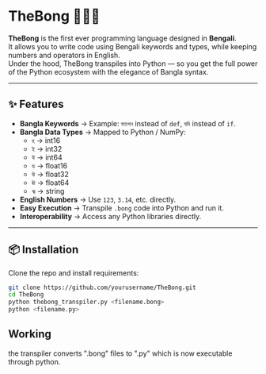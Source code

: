 # TheBong 🐍🇮🇳

**TheBong** is the first ever programming language designed in **Bengali**.  
It allows you to write code using Bengali keywords and types, while keeping numbers and operators in English.  
Under the hood, TheBong transpiles into Python — so you get the full power of the Python ecosystem with the elegance of Bangla syntax.

---

## ✨ Features
- **Bangla Keywords** → Example: `ফাংশন` instead of `def`, `যদি` instead of `if`.  
- **Bangla Data Types** → Mapped to Python / NumPy:
  - `হ` → int16  
  - `ই` → int32  
  - `ঈ` → int64  
  - `ড` → float16  
  - `উ` → float32  
  - `ঊ` → float64  
  - `ঋ` → string  
- **English Numbers** → Use `123`, `3.14`, etc. directly.  
- **Easy Execution** → Transpile `.bong` code into Python and run it.  
- **Interoperability** → Access any Python libraries directly.  

---

## 📦 Installation
Clone the repo and install requirements:

```bash
git clone https://github.com/yourusername/TheBong.git
cd TheBong
python thebong_transpiler.py <filename.bong>
python <filename.py>
```
## Working 
the transpiler converts ".bong" files to ".py" which is now executable through python.
